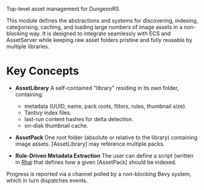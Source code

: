 Top-level asset management for DungeonRS.

This module defines the abstractions and systems for discovering, indexing,
categorising, caching, and loading large numbers of image assets in a
non-blocking way. It is designed to integrate seamlessly with ECS and AssetServer while keeping
raw asset folders pristine and fully reusable by multiple libraries.

# Key Concepts

- **AssetLibrary**
  A self-contained "library" residing in its own folder, containing:
  - metadata (UUID, name, pack roots, filters, rules, thumbnail size).
  - Tantivy index files.
  - last-run content hashes for delta detection.
  - on-disk thumbnail cache.

- **AssetPack**
  One root folder (absolute or relative to the library) containing image assets.
  [AssetLibrary] may reference multiple packs.

- **Rule-Driven Metadata Extraction**
  The user can define a script (written in [Rhai](https://rhai.rs) that defines how a given [AssetPack]
  should be indexed.

Progress is reported via a channel polled by a non-blocking Bevy system, which in turn dispatches
events.